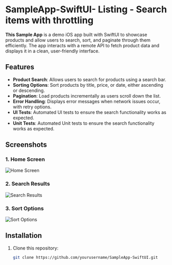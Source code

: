# SampleApp-SwiftUI- Listing - Search items with throttling

**This Sample App** is a demo iOS app built with SwiftUI to showcase products and allow users to search, sort, and paginate through them efficiently. The app interacts with a remote API to fetch product data and displays it in a clean, user-friendly interface.

## Features

- **Product Search**: Allows users to search for products using a search bar.
- **Sorting Options**: Sort products by title, price, or date, either ascending or descending.
- **Pagination**: Load products incrementally as users scroll down the list.
- **Error Handling**: Displays error messages when network issues occur, with retry options.
- **UI Tests**: Automated UI tests to ensure the search functionality works as expected.
- **Unit Tests**: Automated Unit tests to ensure the search functionality works as expected.

## Screenshots

### 1. **Home Screen**
![Home Screen](./assets/home_screen.png)

### 2. **Search Results**
![Search Results](./assets/search_results.png)

### 3. **Sort Options**
![Sort Options](./assets/sort_options.png)

## Installation

1. Clone this repository:
   ```bash
   git clone https://github.com/yourusername/SampleApp-SwiftUI.git
